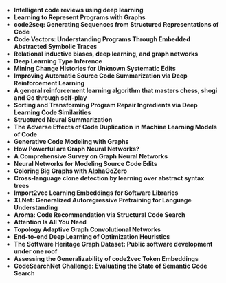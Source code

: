 <ul>

                             

 <li><b><a target="_blank" href="https://github.com/manjunath5496/Software-Engineering-Papers/blob/master/soe(1).pdf" style="text-decoration:none;">Intelligent code reviews using deep learning</a></b></li>

 <li><b><a target="_blank" href="https://github.com/manjunath5496/Software-Engineering-Papers/blob/master/soe(2).pdf" style="text-decoration:none;">Learning to Represent Programs with Graphs</a></b></li>

<li><b><a target="_blank" href="https://github.com/manjunath5496/Software-Engineering-Papers/blob/master/soe(3).pdf" style="text-decoration:none;">code2seq: Generating Sequences from Structured Representations of Code</a></b></li>
 <li><b><a target="_blank" href="https://github.com/manjunath5496/Software-Engineering-Papers/blob/master/soe(4).pdf" style="text-decoration:none;">Code Vectors: Understanding Programs Through Embedded Abstracted Symbolic Traces</a></b></li>                              
<li><b><a target="_blank" href="https://github.com/manjunath5496/Software-Engineering-Papers/blob/master/soe(5).pdf" style="text-decoration:none;">Relational inductive biases, deep learning, and graph networks</a></b></li>
<li><b><a target="_blank" href="https://github.com/manjunath5496/Software-Engineering-Papers/blob/master/soe(6).pdf" style="text-decoration:none;">Deep Learning Type Inference</a></b></li>
 <li><b><a target="_blank" href="https://github.com/manjunath5496/Software-Engineering-Papers/blob/master/soe(7).pdf" style="text-decoration:none;">Mining Change Histories for Unknown Systematic Edits</a></b></li>

 <li><b><a target="_blank" href="https://github.com/manjunath5496/Software-Engineering-Papers/blob/master/soe(8).pdf" style="text-decoration:none;"> Improving Automatic Source Code Summarization via Deep Reinforcement Learning </a></b></li>
   <li><b><a target="_blank" href="https://github.com/manjunath5496/Software-Engineering-Papers/blob/master/soe(9).pdf" style="text-decoration:none;">A general reinforcement learning algorithm that masters chess, shogi and Go through self-play</a></b></li>
  
   
 <li><b><a target="_blank" href="https://github.com/manjunath5496/Software-Engineering-Papers/blob/master/soe(10).pdf" style="text-decoration:none;">Sorting and Transforming Program Repair Ingredients via Deep Learning Code Similarities</a></b></li>                              
<li><b><a target="_blank" href="https://github.com/manjunath5496/Software-Engineering-Papers/blob/master/soe(11).pdf" style="text-decoration:none;">Structured Neural Summarization</a></b></li>
<li><b><a target="_blank" href="https://github.com/manjunath5496/Software-Engineering-Papers/blob/master/soe(12).pdf" style="text-decoration:none;">The Adverse Effects of Code Duplication in Machine Learning Models of Code</a></b></li>
<li><b><a target="_blank" href="https://github.com/manjunath5496/Software-Engineering-Papers/blob/master/soe(13).pdf" style="text-decoration:none;">Generative Code Modeling with Graphs</a></b></li>

<li><b><a target="_blank" href="https://github.com/manjunath5496/Software-Engineering-Papers/blob/master/soe(14).pdf" style="text-decoration:none;">How Powerful are Graph Neural Networks?</a></b></li>
                              
<li><b><a target="_blank" href="https://github.com/manjunath5496/Software-Engineering-Papers/blob/master/soe(15).pdf" style="text-decoration:none;">A Comprehensive Survey on Graph Neural Networks</a></b></li>

<li><b><a target="_blank" href="https://github.com/manjunath5496/Software-Engineering-Papers/blob/master/soe(16).pdf" style="text-decoration:none;">Neural Networks for Modeling Source Code Edits</a></b></li>

  <li><b><a target="_blank" href="https://github.com/manjunath5496/Software-Engineering-Papers/blob/master/soe(17).pdf" style="text-decoration:none;">Coloring Big Graphs with AlphaGoZero</a></b></li>   
  
<li><b><a target="_blank" href="https://github.com/manjunath5496/Software-Engineering-Papers/blob/master/soe(18).pdf" style="text-decoration:none;">Cross-language clone detection by learning over abstract syntax trees</a></b></li> 

  
<li><b><a target="_blank" href="https://github.com/manjunath5496/Software-Engineering-Papers/blob/master/soe(19).pdf" style="text-decoration:none;">Import2vec Learning Embeddings for Software Libraries</a></b></li> 

<li><b><a target="_blank" href="https://github.com/manjunath5496/Software-Engineering-Papers/blob/master/soe(20).pdf" style="text-decoration:none;"> XLNet: Generalized Autoregressive Pretraining for Language Understanding</a></b></li>

<li><b><a target="_blank" href="https://github.com/manjunath5496/Software-Engineering-Papers/blob/master/soe(21).pdf" style="text-decoration:none;">Aroma: Code Recommendation via Structural Code Search</a></b></li>
<li><b><a target="_blank" href="https://github.com/manjunath5496/Software-Engineering-Papers/blob/master/soe(22).pdf" style="text-decoration:none;">Attention Is All You Need</a></b></li> 
 <li><b><a target="_blank" href="https://github.com/manjunath5496/Software-Engineering-Papers/blob/master/soe(23).pdf" style="text-decoration:none;">Topology Adaptive Graph Convolutional Networks</a></b></li> 
 

   <li><b><a target="_blank" href="https://github.com/manjunath5496/Software-Engineering-Papers/blob/master/soe(24).pdf" style="text-decoration:none;">End-to-end Deep Learning of Optimization Heuristics</a></b></li>
 
   <li><b><a target="_blank" href="https://github.com/manjunath5496/Software-Engineering-Papers/blob/master/soe(25).pdf" style="text-decoration:none;">The Software Heritage Graph Dataset: Public software development under one roof</a></b></li>                              
 <li><b><a target="_blank" href="https://github.com/manjunath5496/Software-Engineering-Papers/blob/master/soe(26).pdf" style="text-decoration:none;">Assessing the Generalizability of code2vec Token Embeddings</a></b></li>
 <li><b><a target="_blank" href="https://github.com/manjunath5496/Software-Engineering-Papers/blob/master/soe(27).pdf" style="text-decoration:none;">CodeSearchNet Challenge: Evaluating the State of Semantic Code Search</a></b></li>
 
 </ul>

